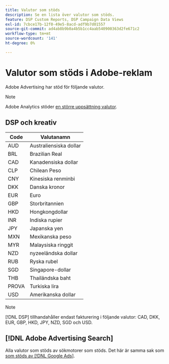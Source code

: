 ```yaml
---
title: Valutor som stöds
description: Se en lista över valutor som stöds.
feature: DSP Custom Reports, DSP Campaign Data Views
exl-id: 7cbce17b-12f0-49e5-8acd-adf9b7d01557
source-git-commit: ad4ab8b9b0a4b5b1cc4aab540900363d2fe671c2
workflow-type: tm+mt
source-wordcount: '141'
ht-degree: 0%

---
```


# Valutor som stöds i Adobe-reklam

Adobe Advertising har stöd för följande valutor.

>[!NOTE]
>
>Adobe Analytics stöder [en större uppsättning valutor](https://experienceleague.adobe.com/docs/analytics/admin/admin-tools/currency.html).

## DSP och kreativ

| Code | Valutanamn |
| ------ | -------------- |
| AUD | Australiensiska dollar |
| BRL | Brazilian Real |
| CAD | Kanadensiska dollar |
| CLP | Chilean Peso |
| CNY | Kinesiska renminbi |
| DKK | Danska kronor |
| EUR | Euro |
| GBP | Storbritannien |
| HKD | Hongkongdollar |
| INR | Indiska rupier |
| JPY | Japanska yen |
| MXN | Mexikanska peso |
| MYR | Malaysiska ringgit |
| NZD | nyzeeländska dollar |
| RUB | Ryska rubel |
| SGD | Singapore-dollar |
| THB | Thailändska baht |
| PROVA | Turkiska lira |
| USD | Amerikanska dollar |

>[!NOTE]
>
> [!DNL DSP] tillhandahåller endast fakturering i följande valutor: CAD, DKK, EUR, GBP, HKD, JPY, NZD, SGD och USD.

## [!DNL Adobe Advertising Search]

Alla valutor som stöds av sökmotorer som stöds. Det här är samma sak som [som stöds av [!DNL Google Ads]](https://developers.google.com/adwords/api/docs/appendix/codes-formats#currency-codes).
